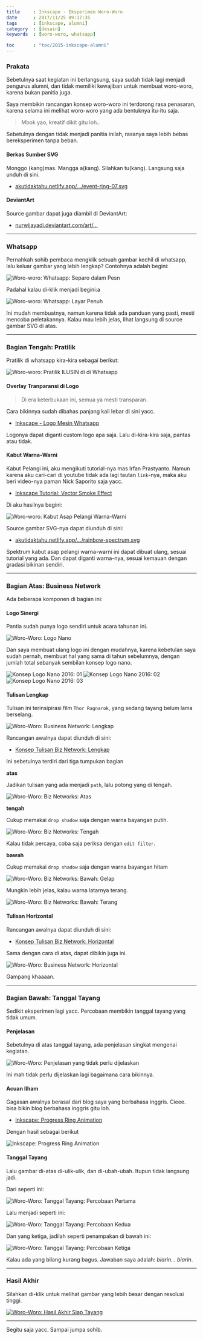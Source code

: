 ```yaml
---
title     : Inkscape - Eksperimen Woro-Woro
date      : 2017/11/25 09:17:35
tags      : [inkscape, alumni]
category  : [desain]
keywords  : [woro-woro, whatsapp]

toc       : "toc/2015-inkscape-alumni"
---
```


### Prakata

Sebetulnya saat kegiatan ini berlangsung,
saya sudah tidak lagi menjadi pengurus alumni,
dan tidak memiliki kewajiban untuk membuat woro-woro,
karena bukan panitia juga.

Saya membikin rancangan konsep woro-woro ini terdorong rasa penasaran,
karena selama ini melihat woro-woro yang ada bentuknya itu-itu saja.

> Mbok yao, kreatif dikit gitu loh..

Sebetulnya dengan tidak menjadi panitia inilah,
rasanya saya lebih bebas bereksperimen tanpa beban.

#### Berkas Sumber SVG

Monggo (kang)mas. Mangga a(kang). Silahkan tu(kang).
Langsung saja unduh di sini.

* [akutidaktahu.netlify.app/.../event-ring-07.svg][source-event-ring]

#### DeviantArt

Source gambar dapat juga diambil di DeviantArt:

* [nurwijayadi.deviantart.com/art/...][deviant-date-concept]

-- -- --

### Whatsapp

Pernahkah sohib pembaca mengklik sebuah gambar kechil di whatsapp,
lalu keluar gambar yang lebih lengkap?
Contohnya adalah begini:

![Woro-woro: Whatsapp: Separo dalam Pesn][image-ws-partial]

Padahal kalau di-klik menjadi begini:a

![Woro-woro: Whatsapp: Layar Penuh][image-ws-fullscreen]

Ini mudah membuatnya,
namun karena tidak ada panduan yang pasti,
mesti mencoba peletakannya.
Kalau mau lebih jelas, lihat langsung di source gambar SVG di atas.

-- -- --

### Bagian Tengah: Pratilik

Pratilik di whatsapp kira-kira sebagai berikut:

![Woro-woro: Pratilik ILUSIN di di Whatsapp][image-pratilik-ilusin]

#### Overlay Tranparansi di Logo

> Di era keterbukaan ini, semua ya mesti transparan.

Cara bikinnya sudah dibahas panjang kali lebar di sini yacc.

* [Inkscape - Logo Mesin Whatsapp][local-logo-mesin]

Logonya dapat diganti custom logo apa saja.
Lalu di-kira-kira saja, pantas atau tidak.

#### Kabut Warna-Warni

Kabut Pelangi ini, aku mengikuti tutorial-nya mas Irfan Prastyanto.
Namun karena aku cari-cari di youtube tidak ada lagi tautan `link`-nya,
maka aku beri video-nya paman Nick Saporito saja yacc.

* [Inkscape Tutorial: Vector Smoke Effect][nick-saporito]

Di aku hasilnya begini:

![Woro-woro: Kabut Asap Pelangi Warna-Warni][image-spectrum]

Source gambar SVG-nya dapat diunduh di sini:

* [akutidaktahu.netlify.app/.../rainbow-spectrum.svg][source-spectrum]

Spektrum kabut asap pelangi warna-warni ini dapat dibuat ulang,
sesuai tutorial yang ada. Dan dapat diganti warna-nya,
sesuai kemauan dengan gradasi bikinan sendiri.

-- -- --

### Bagian Atas: Business Network

Ada beberapa komponen di bagian ini:

#### Logo Sinergi

Pantia sudah punya logo sendiri untuk acara tahunan ini.

![Woro-Woro: Logo Nano][image-nano-logo]

Dan saya membuat ulang logo ini dengan mudahnya,
karena kebetulan saya sudah pernah,
membuat hal yang sama di tahun sebelumnya,
dengan jumlah total sebanyak sembilan konsep logo nano.

![Konsep Logo Nano 2016: 01][image-ide-logo-nano-1]
![Konsep Logo Nano 2016: 02][image-ide-logo-nano-2]
![Konsep Logo Nano 2016: 03][image-ide-logo-nano-3]

#### Tulisan Lengkap

Tulisan ini terinsipirasi film `Thor Ragnarok`,
yang sedang tayang belum lama berselang.

![Woro-Woro: Business Network: Lengkap][image-nano-lengkap]

Rancangan awalnya dapat diunduh di sini:

* [Konsep Tulisan Biz Network: Lengkap][source-nano-01]

Ini sebetulnya terdiri dari tiga tumpukan bagian

**atas**

Jadikan tulisan yang ada menjadi `path`,
lalu potong yang di tengah.

![Woro-Woro: Biz Networks: Atas][image-biznet-atas]

**tengah**

Cukup memakai `drop shadow` saja dengan warna bayangan putih.

![Woro-Woro: Biz Networks: Tengah][image-biznet-tengah]

Kalau tidak percaya, coba saja periksa dengan `edit filter`.

**bawah**

Cukup memakai `drop shadow` saja dengan warna bayangan hitam

![Woro-Woro: Biz Networks: Bawah: Gelap][image-biznet-bawah-01]

Mungkin lebih jelas, kalau warna latarnya terang.

![Woro-Woro: Biz Networks: Bawah: Terang][image-biznet-bawah-02]

#### Tulisan Horizontal

Rancangan awalnya dapat diunduh di sini:

* [Konsep Tulisan Biz Network: Horizontal][source-nano-02]

Sama dengan cara di atas, dapat dibikin juga ini.

![Woro-Woro: Business Network: Horizontal][image-nano-horizontal]

Gampang khaaaan.

-- -- --

### Bagian Bawah: Tanggal Tayang

Sedikit eksperimen lagi yacc.
Percobaan membikin tanggal tayang yang tidak umum.

#### Penjelasan

Sebetulnya di atas tanggal tayang,
ada penjelasan singkat mengenai kegiatan.

![Woro-Woro: Penjelasan yang tidak perlu dijelaskan][image-penjelasan]

Ini mah tidak perlu dijelaskan lagi bagaimana cara bikinnya.

#### Acuan Ilham

Gagasan awalnya berasal dari blog saya yang berbahasa inggris.
Cieee. bisa bikin blog berbahasa inggris gitu loh.

* [Inkscape: Progress Ring Animation][gitlab-progress-ring]

Dengan hasil sebagai berikut

![Inkscape: Progress Ring Animation][image-progress-ring]

#### Tanggal Tayang

Lalu gambar di-atas di-ulik-ulik, dan di-ubah-ubah.
Itupun tidak langsung jadi.

Dari seperti ini:

![Woro-Woro: Tanggal Tayang: Percobaan Pertama][image-event-ring-01]

Lalu menjadi seperti ini:

![Woro-Woro: Tanggal Tayang: Percobaan Kedua][image-event-ring-02]

Dan yang ketiga, jadilah seperti penampakan di bawah ini:

![Woro-Woro: Tanggal Tayang: Percobaan Ketiga][image-event-ring-03]

Kalau ada yang bilang kurang bagus.
Jawaban saya adalah: _biarin... biarin_.

-- -- --

### Hasil Akhir

Silahkan di-klik untuk melihat gambar yang lebih besar dengan resolusi tinggi.

[![Woro-Woro: Hasil Akhir Siap Tayang][image-event-ring-s]][image-event-ring]

-- -- --

Segitu saja yacc. Sampai jumpa sohib.

[//]: <> ( -- -- -- links below -- -- -- )

[nick-saporito]:    https://www.youtube.com/watch?v=kuJRlMfG0HQ
[gitlab-progress-ring]: https://epsi-rns.gitlab.io/design/2017/11/15/inkscape-progress-ring/

[source-event-ring]:    /posts/desain/2017/11-ilusin/event-ring-07.svg
[source-spectrum]:      /posts/desain/2017/11-ilusin/rainbow-spectrum.svg
[source-nano-01]:       /posts/desain/2017/11-ilusin/nano-01.svg
[source-nano-02]:       /posts/desain/2017/11-ilusin/nano-02.svg

[image-event-ring]:     /posts/desain/2017/11-ilusin/event-ring-07.png
[image-event-ring-s]:   /posts/desain/2017/11-ilusin/event-ring-07-small.png

[image-ws-partial]:     /posts/desain/2017/11-ilusin/whatsapp-dalam-pesan.png
[image-ws-fullscreen]:  /posts/desain/2017/11-ilusin/whatsapp-layar-penuh.png
[image-pratilik-ilusin]:/posts/desain/2017/11-ilusin/pratilik-ilusin-lengkap.png
[image-spectrum]:       /posts/desain/2017/11-ilusin/rainbow-spectrum.png

[image-nano-horizontal]:/posts/desain/2017/11-ilusin/ilusin-nano-horizontal.png
[image-nano-lengkap]:   /posts/desain/2017/11-ilusin/ilusin-nano-lengkap.png
[image-nano-logo]:      /posts/desain/2017/11-ilusin/ilusin-nano-logo.png

[image-ide-logo-nano-1]:/posts/desain/2017/11-ilusin/ide-logo-nano-01.png
[image-ide-logo-nano-2]:/posts/desain/2017/11-ilusin/ide-logo-nano-02.png
[image-ide-logo-nano-3]:/posts/desain/2017/11-ilusin/ide-logo-nano-03.png

[image-biznet-atas]:    /posts/desain/2017/11-ilusin/biznet-atas.png
[image-biznet-tengah]:  /posts/desain/2017/11-ilusin/biznet-tengah.png
[image-biznet-bawah-01]:/posts/desain/2017/11-ilusin/biznet-bawah-gelap.png
[image-biznet-bawah-02]:/posts/desain/2017/11-ilusin/biznet-bawah-terang.png

[image-penjelasan]:     /posts/desain/2017/11-ilusin/penjelasan.
[image-progress-ring]:  /posts/desain/2017/11-ilusin/progress-ring-dark.png
[image-event-ring-01]:  /posts/desain/2017/11-ilusin/event-ring-01.png
[image-event-ring-02]:  /posts/desain/2017/11-ilusin/event-ring-02.png
[image-event-ring-03]:  /posts/desain/2017/11-ilusin/event-ring-03.png
[image-tanggal-final]:  /posts/desain/2017/11-ilusin/tanggal-tayang-final.png

[local-logo-mesin]:     https://akutidaktahu.netlify.app/2016/11/15/desain/inkscape-logo-mesin-whatsapp/
[deviant-date-concept]: https://www.deviantart.com/nurwijayadi/art/Date-Concept-for-Event-714901614
